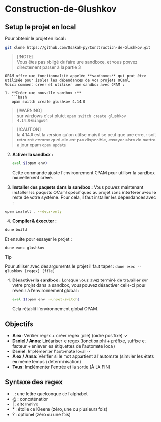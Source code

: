 # Construction-de-Glushkov

## Setup le projet en local

Pour obtenir le projet en local :
```bash
git clone https://github.com/Osakah-py/Construction-de-Glushkov.git
```
> [!NOTE]\
> Vous êtes pas obligé de faire une sandboxe, et vous pouvez directement passer à la partie 3.
```
OPAM offre une fonctionnalité appelée **sandboxes** qui peut être utilisée pour isoler les dépendances de vos projets OCaml.
Voici comment créer et utiliser une sandbox avec OPAM :

1. **Créer une nouvelle sandbox :**
   ```bash
   opam switch create glushkov 4.14.0
   ```
> [!WARNING]\
> sur windows c'est plutot ```opam switch create glushkov 4.14.0+mingw64```

> [!CAUTION]\
>la 4.14.0 est la version qu'on utilise mais il se peut que une erreur soit retourné comme quoi elle est pas disponible, essayer alors de mettre a jour opam ```opam update``` 


2. **Activer la sandbox :**
   ```bash
   eval $(opam env)
   ```

   Cette commande ajuste l'environnement OPAM pour utiliser la sandbox nouvellement créée.

3. **Installer des paquets dans la sandbox :**
   Vous pouvez maintenant installer les paquets OCaml spécifiques au projet sans interférer avec le reste de votre système. Pour cela, il faut installer les dépendances avec :
```bash
opam install . --deps-only
```
4. **Compiler & éxecuter :**
```bash
dune build
```
Et ensuite pour essayer le projet : 
```bash
dune exec glushkov
```
> [!TIP]
> Pour utiliser avec des arguments le projet il faut taper : ```dune exec -- glushkov [regex] [file]```

4. **Désactiver la sandbox :**
   Lorsque vous avez terminé de travailler sur votre projet dans la sandbox, vous pouvez désactiver celle-ci pour revenir à l'environnement global :
   ```bash
   eval $(opam env --unset-switch)
   ```

   Cela rétablit l'environnement global OPAM.

## Objectifs
- **Alex**: Vérifier regex + créer regex (pile) (ordre postfixe)  ✓
- **Daniel / Anna**: Linéariser le regex (fonction phi + préfixe, suffixe et facteur + enlever les étiquettes de l'automate local)
- **Daniel**: Implémenter l'automate local ✓
- **Alex / Anna**: Vérifier si le mot appartient à l'automate (simuler les états en même temps / déterminisation)
- **Tous**: Implémenter l'entrée et la sortie (À LA FIN)


## Syntaxe des regex
- . : une lettre quelconque de l’alphabet
- @ : concaténation
- | : alternative
- \* : étoile de Kleene (zéro, une ou plusieurs fois)
- ? : optionel (zéro ou une fois) 
